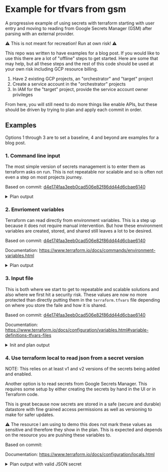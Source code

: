 # Example for tfvars from gsm

A progressive example of using secrets with terraform starting with user entry and moving to reading from Google Secrets Manager (GSM) after parsing with an external provider.

:warning: This is not meant for recreation! Run at own risk! :warning:

This repo was written to have examples for a blog post. If you would like to use this there are a lot of "offline" steps to get started. Here are some that may help, but all these steps and the rest of this code should be used at your own risk including GCP resource billing.

1. Have 2 existing GCP projects, an "orchestrator" and "target" project
2. Create a service account in the "orchestrator" projects
3. In IAM for the "target" project, provide the service account owner privileges

From here, you will still need to do more things like enable APIs, but these should be driven by trying to plan and apply each commit in order.

## Examples

Options 1 through 3 are to set a baseline, 4 and beyond are examples for a blog post.

### 1. Command line input

The most simple version of secrets management is to enter them as terraform asks on run. This is not repeatable nor scalable and so is often not even a step on most projects journey.

Based on commit: [d4e174faa3eeb0cad506e82f86dd44d6cbae6140](https://github.com/abangser/example-tfvars-from-gsm/tree/d4e174faa3eeb0cad506e82f86dd44d6cbae6140)

<details>
<summary>Plan output</summary>
<p>

```
example-tfvars-from-gsm# terraform plan
var.private_variable
  Enter a value: super secret

google_project_service.run: Refreshing state... [id=core-301515/run.googleapis.com]
google_cloud_run_service.my-service: Refreshing state... [id=locations/europe-west2/namespaces/core-301515/services/my-service]
google_cloud_run_service_iam_member.allusers: Refreshing state... [id=v1/projects/core-301515/locations/europe-west2/services/my-service/roles/run.invoker/allusers]

An execution plan has been generated and is shown below.
Resource actions are indicated with the following symbols:
  ~ update in-place

Terraform will perform the following actions:

  # google_cloud_run_service.my-service will be updated in-place
  ~ resource "google_cloud_run_service" "my-service" {
        id                         = "locations/europe-west2/namespaces/core-301515/services/my-service"
        name                       = "my-service"
        # (4 unchanged attributes hidden)


      ~ template {

          ~ spec {
                # (2 unchanged attributes hidden)

              ~ containers {
                    # (3 unchanged attributes hidden)

                  + env {
                      + name  = "PUBLIC_VARIABLE"
                      + value = "insecure"
                    }
                  + env {
                      + name  = "PRIVATE_VARIABLE"
                      + value = "super secret"
                    }


                    # (2 unchanged blocks hidden)
                }
            }
            # (1 unchanged block hidden)
        }

        # (2 unchanged blocks hidden)
    }

Plan: 0 to add, 1 to change, 0 to destroy.

------------------------------------------------------------------------

Note: You didn't specify an "-out" parameter to save this plan, so Terraform
can't guarantee that exactly these actions will be performed if
"terraform apply" is subsequently run.
```

</p>
</details>

### 2. Envrioment variables

Terraform can read directly from environment variables. This is a step up because it does not require manual intervention. But how these environment variables are created, stored, and shared still leaves a lot to be desired.

Based on commit: [d4e174faa3eeb0cad506e82f86dd44d6cbae6140](https://github.com/abangser/example-tfvars-from-gsm/tree/d4e174faa3eeb0cad506e82f86dd44d6cbae6140)

Documentation: https://www.terraform.io/docs/commands/environment-variables.html

<details>
<summary>Plan output</summary>
<p>

```
example-tfvars-from-gsm# export TF_VAR_private_variable="super secret" && terraform plan
google_project_service.run: Refreshing state... [id=core-301515/run.googleapis.com]
google_cloud_run_service.my-service: Refreshing state... [id=locations/europe-west2/namespaces/core-301515/services/my-service]
google_cloud_run_service_iam_member.allusers: Refreshing state... [id=v1/projects/core-301515/locations/europe-west2/services/my-service/roles/run.invoker/allusers]

An execution plan has been generated and is shown below.
Resource actions are indicated with the following symbols:
  ~ update in-place

Terraform will perform the following actions:

  # google_cloud_run_service.my-service will be updated in-place
  ~ resource "google_cloud_run_service" "my-service" {
        id                         = "locations/europe-west2/namespaces/core-301515/services/my-service"
        name                       = "my-service"
        # (4 unchanged attributes hidden)


      ~ template {

          ~ spec {
                # (2 unchanged attributes hidden)

              ~ containers {
                    # (3 unchanged attributes hidden)

                  + env {
                      + name  = "PUBLIC_VARIABLE"
                      + value = "insecure"
                    }
                  + env {
                      + name  = "PRIVATE_VARIABLE"
                      + value = "super secret"
                    }


                    # (2 unchanged blocks hidden)
                }
            }
            # (1 unchanged block hidden)
        }

        # (2 unchanged blocks hidden)
    }

Plan: 0 to add, 1 to change, 0 to destroy.

------------------------------------------------------------------------

Note: You didn't specify an "-out" parameter to save this plan, so Terraform
can't guarantee that exactly these actions will be performed if
"terraform apply" is subsequently run.
```

</p>
</details>

### 3. Input file

This is both where we start to get to repeatable and scalable solutions and also where we first hit a security risk. These values are now no more protected than directly putting them in the `terraform.tfvars` file depending on where you store the faile and how it is shared.

Based on commit: [d4e174faa3eeb0cad506e82f86dd44d6cbae6140](https://github.com/abangser/example-tfvars-from-gsm/tree/d4e174faa3eeb0cad506e82f86dd44d6cbae6140)

Documentation: https://www.terraform.io/docs/configuration/variables.html#variable-definitions-tfvars-files

<details>
<summary>Init and plan output</summary>
<p>

```
example-tfvars-from-gsm# export TF_VAR_private_variable=""                              
example-tfvars-from-gsm# echo $TF_VAR_private_variable

example-tfvars-from-gsm# terraform plan -var-file="terraform-secret.tfvars" 
google_project_service.run: Refreshing state... [id=core-301515/run.googleapis.com]
google_cloud_run_service.my-service: Refreshing state... [id=locations/europe-west2/namespaces/core-301515/services/my-service]
google_cloud_run_service_iam_member.allusers: Refreshing state... [id=v1/projects/core-301515/locations/europe-west2/services/my-service/roles/run.invoker/allusers]

An execution plan has been generated and is shown below.
Resource actions are indicated with the following symbols:
  ~ update in-place

Terraform will perform the following actions:

  # google_cloud_run_service.my-service will be updated in-place
  ~ resource "google_cloud_run_service" "my-service" {
        id                         = "locations/europe-west2/namespaces/core-301515/services/my-service"
        name                       = "my-service"
        # (4 unchanged attributes hidden)


      ~ template {

          ~ spec {
                # (2 unchanged attributes hidden)

              ~ containers {
                    # (3 unchanged attributes hidden)

                  + env {
                      + name  = "PUBLIC_VARIABLE"
                      + value = "insecure"
                    }
                  + env {
                      + name  = "PRIVATE_VARIABLE"
                      + value = "super secret"
                    }


                    # (2 unchanged blocks hidden)
                }
            }
            # (1 unchanged block hidden)
        }

        # (2 unchanged blocks hidden)
    }

Plan: 0 to add, 1 to change, 0 to destroy.

------------------------------------------------------------------------

Note: You didn't specify an "-out" parameter to save this plan, so Terraform
can't guarantee that exactly these actions will be performed if
"terraform apply" is subsequently run.
```

</p>
</details>

### 4. Use terraform local to read json from a secret version

NOTE: This relies on at least v1 and v2 versions of the secrets being added and enabled.

Another option is to read secrets from Google Secrets Manager. This requires some setup by either creating the secrets by hand in the UI or in Terraform code.

This is great because now secrets are stored in a safe (secure and durable) datastore with fine grained access permissions as well as versioning to make for safer updates.

:warning: The resource I am using to demo this does not mark these values as sensitive and therefore they show in the plan. This is expected and depends on the resource you are pushing these variables to.

Based on commit: <SHA>

Documentation: https://www.terraform.io/docs/configuration/locals.html

<details>
<summary>Plan output with valid JSON secret</summary>
<p>

```
example-tfvars-from-gsm# terraform apply   
google_project_service.run: Refreshing state... [id=core-301515/run.googleapis.com]
google_project_service.secretmanager: Refreshing state... [id=core-301515/secretmanager.googleapis.com]
google_secret_manager_secret.secret_variables: Refreshing state... [id=projects/436514934743/secrets/secret_variables]
google_cloud_run_service.my-service: Refreshing state... [id=locations/europe-west2/namespaces/core-301515/services/my-service]
google_cloud_run_service_iam_member.allusers: Refreshing state... [id=v1/projects/core-301515/locations/europe-west2/services/my-service/roles/run.invoker/allusers]

An execution plan has been generated and is shown below.
Resource actions are indicated with the following symbols:
  ~ update in-place

Terraform will perform the following actions:

  # google_cloud_run_service.my-service will be updated in-place
  ~ resource "google_cloud_run_service" "my-service" {
        id                         = "locations/europe-west2/namespaces/core-301515/services/my-service"
        name                       = "my-service"
        # (4 unchanged attributes hidden)


      ~ template {

          ~ spec {
                # (2 unchanged attributes hidden)

              ~ containers {
                    # (3 unchanged attributes hidden)

                  ~ env {
                        name  = "PRIVATE_VARIABLE"
                      + value = "super secret"
                    }


                    # (3 unchanged blocks hidden)
                }
            }
            # (1 unchanged block hidden)
        }

        # (2 unchanged blocks hidden)
    }

Plan: 0 to add, 1 to change, 0 to destroy.

Do you want to perform these actions?
  Terraform will perform the actions described above.
  Only 'yes' will be accepted to approve.

  Enter a value: yes

google_cloud_run_service.my-service: Modifying... [id=locations/europe-west2/namespaces/core-301515/services/my-service]
google_cloud_run_service.my-service: Still modifying... [id=locations/europe-west2/namespaces/core-301515/services/my-service, 10s elapsed]
google_cloud_run_service.my-service: Modifications complete after 17s [id=locations/europe-west2/namespaces/core-301515/services/my-service]

Apply complete! Resources: 0 added, 1 changed, 0 destroyed.

Outputs:

url = "https://my-service-6vezczbbrq-nw.a.run.app"
```

</p>
</details>
